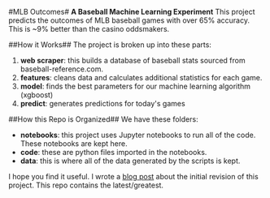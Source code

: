 #MLB Outcomes#
**A Baseball Machine Learning Experiment**
This project predicts the outcomes of MLB baseball games with over 65% accuracy. This is ~9% better than the casino oddsmakers.

##How it Works##
The project is broken up into these parts:
1. **web scraper**: this builds a database of baseball stats sourced from baseball-reference.com.
2. **features**: cleans data and calculates additional statistics for each game.
3. **model**: finds the best parameters for our machine learning algorithm (xgboost)
4. **predict**: generates predictions for today's games

##How this Repo is Organized##
We have these folders:
- **notebooks**: this project uses Jupyter notebooks to run all of the code. These notebooks are kept here.
- **code**: these are python files imported in the notebooks.
- **data**: this is where all of the data generated by the scripts is kept.

I hope you find it useful. I wrote a [blog post](https://towardsdatascience.com/predicting-mlb-game-outcomes-with-machine-learning-594eac9484e9) about the initial revision of this project. This repo contains the latest/greatest.